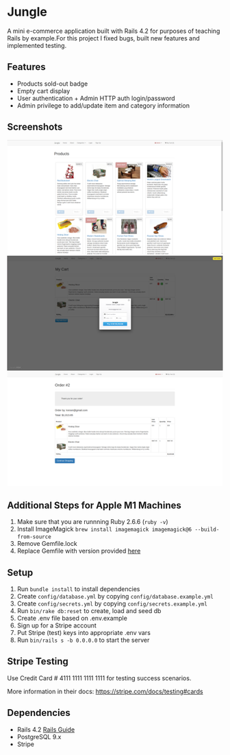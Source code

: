# Jungle

A mini e-commerce application built with Rails 4.2 for purposes of teaching Rails by example.For this project I fixed bugs, built new features and implemented testing.

## Features

* Products sold-out badge
* Empty cart display
* User authentication + Admin HTTP auth login/password
* Admin privilege to add/update item and category information

## Screenshots

!["Index Page"](https://github.com/nadiaa-f/jungle-rails/blob/master/docs/main.png?raw=true)
!["Cart Checkout Stripe Payment"](https://github.com/nadiaa-f/jungle-rails/blob/master/docs/payment.png?raw=true)
!["Order Summary](https://github.com/nadiaa-f/jungle-rails/blob/master/docs/ordercomplete.png?raw=true)

## Additional Steps for Apple M1 Machines

1. Make sure that you are runnning Ruby 2.6.6 (`ruby -v`)
1. Install ImageMagick `brew install imagemagick imagemagick@6 --build-from-source`
2. Remove Gemfile.lock
3. Replace Gemfile with version provided [here](https://gist.githubusercontent.com/FrancisBourgouin/831795ae12c4704687a0c2496d91a727/raw/ce8e2104f725f43e56650d404169c7b11c33a5c5/Gemfile)

## Setup

1. Run `bundle install` to install dependencies
2. Create `config/database.yml` by copying `config/database.example.yml`
3. Create `config/secrets.yml` by copying `config/secrets.example.yml`
4. Run `bin/rake db:reset` to create, load and seed db
5. Create .env file based on .env.example
6. Sign up for a Stripe account
7. Put Stripe (test) keys into appropriate .env vars
8. Run `bin/rails s -b 0.0.0.0` to start the server

## Stripe Testing

Use Credit Card # 4111 1111 1111 1111 for testing success scenarios.

More information in their docs: <https://stripe.com/docs/testing#cards>

## Dependencies

* Rails 4.2 [Rails Guide](http://guides.rubyonrails.org/v4.2/)
* PostgreSQL 9.x
* Stripe
